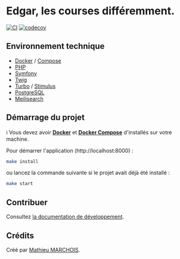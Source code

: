 # Edgar, les courses différemment.

[![CI](https://github.com/mmarchois/edgar/actions/workflows/ci.yml/badge.svg)](https://github.com/mmarchois/edgar/actions/workflows/ci.yml)
[![codecov](https://codecov.io/gh/mmarchois/edgar/branch/main/graph/badge.svg?token=q79Foe8xkl)](https://codecov.io/gh/mmarchois/edgar)


## Environnement technique

- [Docker](https://www.docker.com/) / [Compose](https://docs.docker.com/compose/)
- [PHP](https://www.php.net/)
- [Symfony](https://www.symfony.com/)
- [Twig](https://twig.symfony.com/)
- [Turbo](https://turbo.hotwired.dev/) / [Stimulus](https://stimulus.hotwired.dev/)
- [PostgreSQL](https://www.postgresql.org/)
- [Meilisearch](https://www.meilisearch.com/)

## Démarrage du projet

ℹ️ Vous devez avoir **[Docker](https://www.docker.com/)** et **[Docker Compose](https://docs.docker.com/compose/)** d'installés sur votre machine.

Pour démarrer l'application (http://localhost:8000) :

```bash
make install
```

ou lancez la commande suivante si le projet avait déjà été installé :

```bash
make start
```

## Contribuer

Consultez [la documentation de développement](./docs/README.md).

## Crédits

Créé par [Mathieu MARCHOIS](https://twitter.com/mmarchois).
